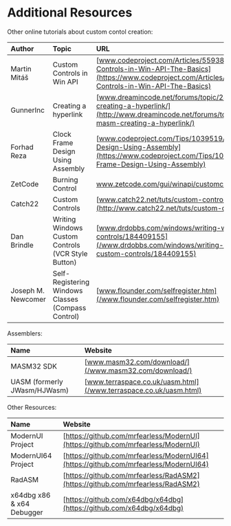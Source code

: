 # Additional Resources

Other online tutorials about custom contol creation:

| Author | Topic | URL |
| :--- | :--- | :--- |
| Martin Mitáš | Custom Controls in Win API | [www.codeproject.com/Articles/559385/Custom-Controls-in-Win-API-The-Basics](https://www.codeproject.com/Articles/559385/Custom-Controls-in-Win-API-The-Basics) |
| GunnerInc | Creating a hyperlink | [www.dreamincode.net/forums/topic/241669-masm-creating-a-hyperlink/](http://www.dreamincode.net/forums/topic/241669-masm-creating-a-hyperlink/) |
| Forhad Reza | Clock Frame Design Using Assembly | [www.codeproject.com/Tips/1039519/Clock-Frame-Design-Using-Assembly](https://www.codeproject.com/Tips/1039519/Clock-Frame-Design-Using-Assembly) |
| ZetCode | Burning Control | [www.zetcode.com/gui/winapi/customcontrols/ ](/www.zetcode.com/gui/winapi/customcontrols/ ) |
| Catch22 | Custom Controls | [www.catch22.net/tuts/custom-controls](http://www.catch22.net/tuts/custom-controls) |
| Dan Brindle | Writing Windows Custom Controls \(VCR Style Button\) | [www.drdobbs.com/windows/writing-windows-custom-controls/184409155](/www.drdobbs.com/windows/writing-windows-custom-controls/184409155) |
| Joseph M. Newcomer | Self-Registering Windows Classes \(Compass Control\) | [www.flounder.com/selfregister.htm](/www.flounder.com/selfregister.htm) |

Assemblers:

| Name | Website |
| :--- | :--- |
| MASM32 SDK | [www.masm32.com/download/](/www.masm32.com/download/) |
| UASM \(formerly JWasm/HJWasm\) | [www.terraspace.co.uk/uasm.html](/www.terraspace.co.uk/uasm.html) |

Other Resources:

| Name | Website |
| :--- | :--- |
| ModernUI Project | [https://github.com/mrfearless/ModernUI](https://github.com/mrfearless/ModernUI) |
| ModernUI64 Project | [https://github.com/mrfearless/ModernUI64](https://github.com/mrfearless/ModernUI64) |
| RadASM | [https://github.com/mrfearless/RadASM2](https://github.com/mrfearless/RadASM2) |
| x64dbg x86 & x64 Debugger | [https://github.com/x64dbg/x64dbg](https://github.com/x64dbg/x64dbg) |



